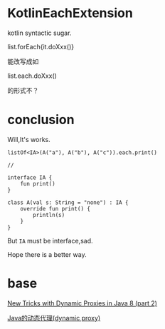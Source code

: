 # KotlinEachExtension

kotlin syntactic sugar.

list.forEach{it.doXxx()}

能改写成如

list.each.doXxx()

的形式不？

# conclusion

Will,It's works.

    listOf<IA>(A("a"), A("b"), A("c")).each.print()

    // 
    
    interface IA {
        fun print()
    }
    
    class A(val s: String = "none") : IA {
        override fun print() {
            println(s)
        }
    }

But `IA` must be interface,sad.

Hope there is a better way.

# base

[New Tricks with Dynamic Proxies in Java 8 (part 2)](https://opencredo.com/dynamic-proxies-java-part-2/)

[Java的动态代理(dynamic proxy)](https://www.cnblogs.com/techyc/p/3455950.html)